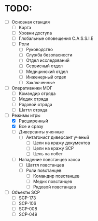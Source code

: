 # TODO:

- [ ] Основная станция
  - [ ] Карта
  - [ ] Уровни доступа
  - [ ] Глобальные оповещения C.A.S.S.I.E
  - [ ] Роли
    - [ ] Руководство
    - [ ] Служба безопасности
    - [ ] Отдел исследований
    - [ ] Сервисный отдел
    - [ ] Медицинский отдел
    - [ ] Инженерный отдел
    - [ ] Заключенные
- [ ] Оперативники МОГ
  - [ ] Командир отряда
  - [ ] Медик отряда
  - [ ] Рядовой отряда
  - [ ] Шаттл отряда
- [ ] Режимы игры
  - [x] Расширенный
  - [x] Все и сразу
  - [ ] Диверсанты ученные
    - [ ] Антагонист диверсант ученый
      - [ ] Цели на кражу документов
      - [ ] Цели на кражу SCP
      - [ ] Цель на побег
  - [ ] Нападение повстанцев хаоса
    - [ ] Шаттл повстанцев
    - [ ] Роли повстанцев
        - [ ] Командир повстанцев
        - [ ] Медик повстанцев
        - [ ] Рядовой повстанцев
- [ ] Объекты SCP
  - [ ] SCP-173
  - [ ] SCP-106
  - [ ] SCP-008
  - [ ] SCP-049